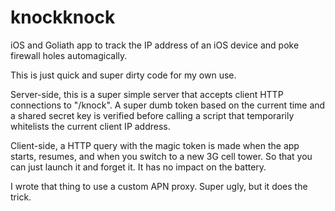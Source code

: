 knockknock
==========

iOS and Goliath app to track the IP address of an iOS device and
poke firewall holes automagically.

This is just quick and super dirty code for my own use.

Server-side, this is a super simple server that accepts client HTTP
connections to "/knock". A super dumb token based on the current time
and a shared secret key is verified before calling a script that
temporarily whitelists the current client IP address.

Client-side, a HTTP query with the magic token is made when the
app starts, resumes, and when you switch to a new 3G cell tower. So
that you can just launch it and forget it. It has no impact on the battery.

I wrote that thing to use a custom APN proxy. Super ugly, but it does
the trick.
